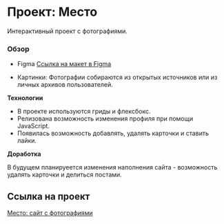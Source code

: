 # Проект: Место

Интерактивный проект с фотографиями.

### Обзор

* Figma [Ссылка на макет в Figma](https://www.figma.com/file/2cn9N9jSkmxD84oJik7xL7/JavaScript.-Sprint-4?node-id=0%3A1)

* Картинки: Фотографии собираются из открытых источников или из личных архивов пользователей.

**Технологии**

* В проекте используются гриды и флексбокс.
* Релизована возможность изменения профиля при помощи JavaScript.
* Появилась возможность добавлять, удалять карточки и ставить лайки.

**Доработка**

В будущем планируеется изменения наполнения сайта - возможность удалять карточки и делиться постами.

## Сcылка на проект

[Место: сайт с фотографиями](https://pir0mant.github.io/mesto/)
